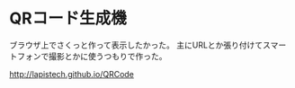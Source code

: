 # QRコード生成機

ブラウザ上でさくっと作って表示したかった。
主にURLとか張り付けてスマートフォンで撮影とかに使うつもりで作った。

http://lapistech.github.io/QRCode
